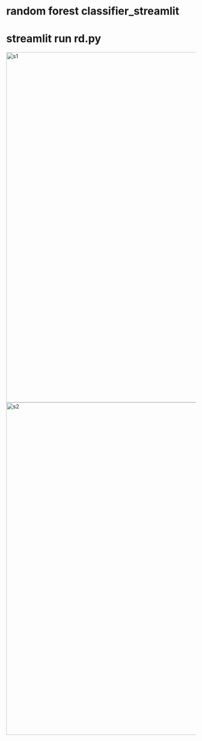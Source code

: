 # random forest classifier_streamlit
# streamlit run rd.py
<img width="928" alt="s1" src="https://github.com/Gulshan979/random_forest_classifier_streamlit/assets/84276417/26a22da9-d277-4271-8ab9-56fb97b87931">
<img width="881" alt="s2" src="https://github.com/Gulshan979/random_forest_classifier_streamlit/assets/84276417/08601007-ce97-4628-97f6-efd13af03349">



